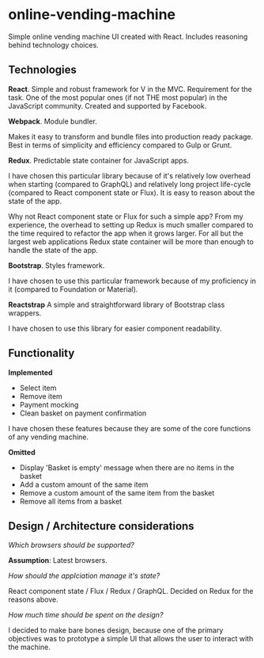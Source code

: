 # online-vending-machine
Simple online vending machine UI created with React. Includes reasoning behind technology choices.

## Technologies

**React**. Simple and robust framework for V in the MVC.
Requirement for the task.  One of the most popular ones (if not THE most popular) in the JavaScript community. Created and supported by Facebook.

**Webpack**. Module bundler.

Makes it easy to transform and bundle files into production ready package. Best in terms of simplicity and efficiency compared to Gulp or Grunt.

**Redux**. Predictable state container for JavaScript apps.

I have chosen this particular library because of it's relatively low overhead when starting (compared to GraphQL) and relatively long project life-cycle (compared to React component state or Flux). It is easy to reason about the state of the app.

Why not React component state or Flux for such a simple app? From my experience, the overhead to setting up Redux is much smaller compared to the time required to refactor the app when it grows larger. For all but the largest web applications Redux state container will be more than enough to handle the state of the app.

**Bootstrap**. Styles framework.

I have chosen to use this particular framework because of my proficiency in it (compared to Foundation or Material).

**Reactstrap** A simple and straightforward library of Bootstrap class wrappers.

I have chosen to use this library for easier component readability.

## Functionality

**Implemented**

- Select item
- Remove item
- Payment mocking
- Clean basket on payment confirmation

I have chosen these features because they are some of the core functions of any vending machine.

**Omitted**

- Display 'Basket is empty' message when there are no items in the basket
- Add a custom amount of the same item
- Remove a custom amount of the same item from the basket
- Remove all items from a basket

## Design / Architecture considerations
_Which browsers should be supported?_

**Assumption**: Latest browsers.

_How should the applciation manage it's state?_

React component state / Flux / Redux / GraphQL. Decided on Redux for the reasons above.

_How much time should be spent on the design?_

I decided to make bare bones design, because one of the primary objectives was to prototype a simple UI that allows the user to interact with the machine.
